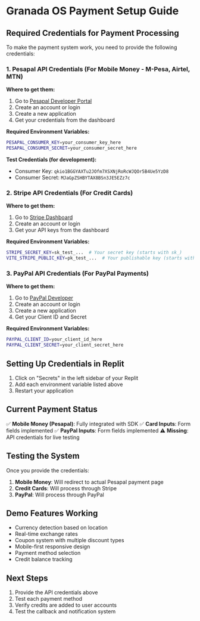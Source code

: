 # Granada OS Payment Setup Guide

## Required Credentials for Payment Processing

To make the payment system work, you need to provide the following credentials:

### 1. Pesapal API Credentials (For Mobile Money - M-Pesa, Airtel, MTN)

**Where to get them:**
1. Go to [Pesapal Developer Portal](https://developer.pesapal.com/)
2. Create an account or login
3. Create a new application
4. Get your credentials from the dashboard

**Required Environment Variables:**
```bash
PESAPAL_CONSUMER_KEY=your_consumer_key_here
PESAPAL_CONSUMER_SECRET=your_consumer_secret_here
```

**Test Credentials (for development):**
- Consumer Key: `qkio1BGGYAXTu2JOfm7XSXNjRoRcWJQOr5B4Ue5YzD8`
- Consumer Secret: `MJaGpZSHBYTAX8BSn3JE5EZz7c`

### 2. Stripe API Credentials (For Credit Cards)

**Where to get them:**
1. Go to [Stripe Dashboard](https://dashboard.stripe.com/apikeys)
2. Create an account or login
3. Get your API keys from the dashboard

**Required Environment Variables:**
```bash
STRIPE_SECRET_KEY=sk_test_...  # Your secret key (starts with sk_)
VITE_STRIPE_PUBLIC_KEY=pk_test_...  # Your publishable key (starts with pk_)
```

### 3. PayPal API Credentials (For PayPal Payments)

**Where to get them:**
1. Go to [PayPal Developer](https://developer.paypal.com/)
2. Create an account or login
3. Create a new application
4. Get your Client ID and Secret

**Required Environment Variables:**
```bash
PAYPAL_CLIENT_ID=your_client_id_here
PAYPAL_CLIENT_SECRET=your_client_secret_here
```

## Setting Up Credentials in Replit

1. Click on "Secrets" in the left sidebar of your Replit
2. Add each environment variable listed above
3. Restart your application

## Current Payment Status

✅ **Mobile Money (Pesapal)**: Fully integrated with SDK
✅ **Card Inputs**: Form fields implemented
✅ **PayPal Inputs**: Form fields implemented
⚠️ **Missing**: API credentials for live testing

## Testing the System

Once you provide the credentials:

1. **Mobile Money**: Will redirect to actual Pesapal payment page
2. **Credit Cards**: Will process through Stripe
3. **PayPal**: Will process through PayPal

## Demo Features Working

- Currency detection based on location
- Real-time exchange rates
- Coupon system with multiple discount types
- Mobile-first responsive design
- Payment method selection
- Credit balance tracking

## Next Steps

1. Provide the API credentials above
2. Test each payment method
3. Verify credits are added to user accounts
4. Test the callback and notification system